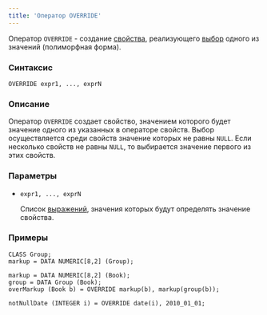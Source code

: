 ```yaml
---
title: 'Оператор OVERRIDE'
---
```


Оператор `OVERRIDE` - создание [свойства](Properties.md), реализующего [выбор](Selection_CASE_IF_MULTI_OVERRIDE_EXCLUSIVE.md#exclusive) одного из значений (полиморфная форма).

### Синтаксис

    OVERRIDE expr1, ..., exprN

### Описание

Оператор `OVERRIDE` создает свойство, значением которого будет значение одного из указанных в операторе свойств. Выбор осуществляется среди свойств значение которых не равны `NULL`. Если несколько свойств не равны `NULL`, то выбирается значение первого из этих свойств.

### Параметры

- `expr1, ..., exprN`

    Список [выражений](Expression.md), значения которых будут определять значение свойства.

### Примеры

```lsf
CLASS Group;
markup = DATA NUMERIC[8,2] (Group);

markup = DATA NUMERIC[8,2] (Book);
group = DATA Group (Book);
overMarkup (Book b) = OVERRIDE markup(b), markup(group(b));

notNullDate (INTEGER i) = OVERRIDE date(i), 2010_01_01;
```
